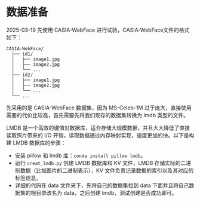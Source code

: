 # 数据准备

2025-03-19 先使用 CASIA-WebFace 进行试验，CASIA-WebFace文件的格式如下：

```
CASIA-WebFace/
  ├── id1/
  │   ├── image1.jpg
  │   ├── image2.jpg
  │   └── ...
  ├── id2/
  │   ├── image1.jpg
  │   ├── image2.jpg
  │   └── ...
  └── ...
```

先采用的是 CASIA-WebFace 数据集，因为 MS-Celeb-1M 过于庞大，直接使用需要的代价比较高，首先需要先将我们现存的数据集转换为 lmdb 类型的文件。

LMDB 是一个高效的键值对数据库，适合存储大规模数据，并且大大降低了直接读取照片带来的 I/O 开销，读取数据通过内存映射实现，速度更加的快。以下是构建 LMDB 数据库的步骤：

- 安装 pillow 和 lmdb 库：`conda install pillow lmdb`。
- 运行 `creat_lmdb.py` 创建 LMDB 数据库和 KV 文件，LMDB 存储实际的二进制数据（比如图片的二进制表示），KV 文件负责记录数据的索引以及其对应的标签信息。
- 详细的代码在 data 文件夹下，先将自己的数据集拉到 data 下面并且将自己数据集的根目录改名为 data，之后创建 lmdb，测试创建是否成功即可。
